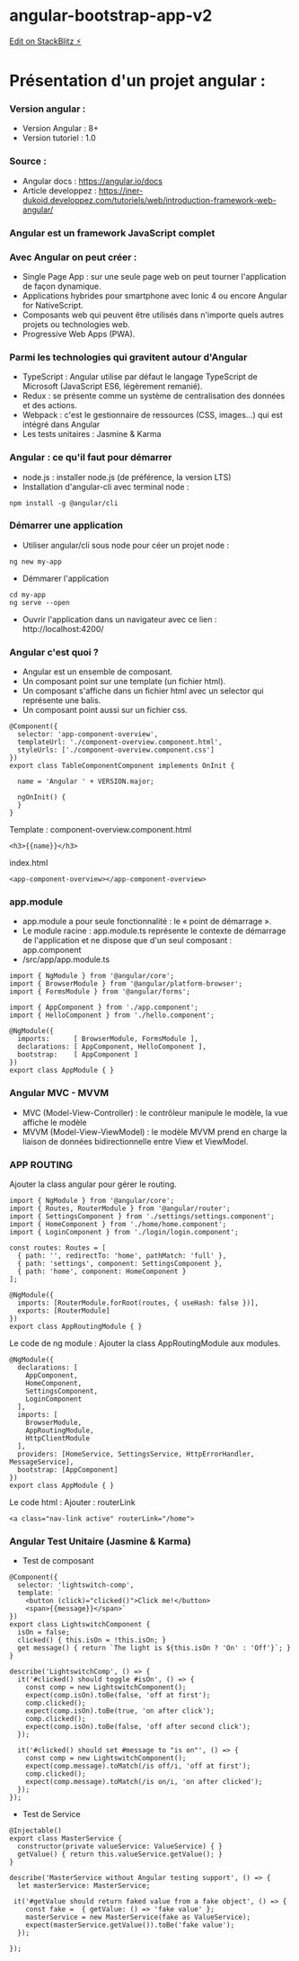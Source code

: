 # angular-bootstrap-app-v2

[Edit on StackBlitz ⚡️](https://stackblitz.com/edit/angular-bootstrap-app-v2)

# Présentation d'un projet angular :

### Version angular :

- Version Angular : 8+
- Version tutoriel : 1.0

### Source :

- Angular docs : https://angular.io/docs
- Article developpez : https://iner-dukoid.developpez.com/tutoriels/web/introduction-framework-web-angular/

### Angular est un framework JavaScript complet

### Avec Angular on peut créer :

- Single Page App : sur une seule page web on peut tourner l'application de façon dynamique.
- Applications hybrides pour smartphone avec Ionic 4 ou encore Angular for NativeScript.
- Composants web qui peuvent être utilisés dans n'importe quels autres projets ou technologies web.
- Progressive Web Apps (PWA).

### Parmi les technologies qui gravitent autour d'Angular

- TypeScript : Angular utilise par défaut le langage TypeScript de Microsoft (JavaScript ES6, légèrement remanié).
- Redux : se présente comme un système de centralisation des données et des actions.
- Webpack : c'est le gestionnaire de ressources (CSS, images…) qui est intégré dans Angular
- Les tests unitaires : Jasmine & Karma

###  Angular : ce qu'il faut pour démarrer
- node.js : installer node.js (de préférence, la version LTS)
- Installation d'angular-cli avec terminal node :
```
npm install -g @angular/cli
```

###  Démarrer une application
- Utiliser angular/cli sous node pour céer un projet node :
```
ng new my-app
```
- Démmarer l'application 
```
cd my-app
ng serve --open
```
- Ouvrir l'application dans un navigateur avec ce lien : http://localhost:4200/

###  Angular c'est quoi ?

- Angular est un ensemble de composant.
- Un composant point sur une template (un fichier html).
- Un composant s'affiche dans un fichier html avec un selector qui représente une balis.
- Un composant point aussi sur un fichier css.
```
@Component({
  selector: 'app-component-overview',
  templateUrl: './component-overview.component.html',
  styleUrls: ['./component-overview.component.css']
})
export class TableComponentComponent implements OnInit {
  
  name = 'Angular ' + VERSION.major;

  ngOnInit() {
  }
}
```
Template : component-overview.component.html
```
<h3>{{name}}</h3>
```
index.html
```
<app-component-overview></app-component-overview>
```

### app.module

- app.module a pour seule fonctionnalité : le « point de démarrage ».
- Le module racine : app.module.ts représente le contexte de démarrage de l'application et ne dispose que d'un seul composant : app.component
- /src/app/app.module.ts

```
import { NgModule } from '@angular/core';
import { BrowserModule } from '@angular/platform-browser';
import { FormsModule } from '@angular/forms';

import { AppComponent } from './app.component';
import { HelloComponent } from './hello.component';

@NgModule({
  imports:      [ BrowserModule, FormsModule ],
  declarations: [ AppComponent, HelloComponent ],
  bootstrap:    [ AppComponent ]
})
export class AppModule { }
```

###  Angular MVC - MVVM
- MVC (Model-View-Controller) : le contrôleur manipule le modèle, la vue affiche le modèle
- MVVM (Model-View-ViewModel) : le modèle MVVM prend en charge la liaison de données bidirectionnelle entre View et ViewModel.

### APP ROUTING
Ajouter la class angular pour gérer le routing.
```
import { NgModule } from '@angular/core';
import { Routes, RouterModule } from '@angular/router';
import { SettingsComponent } from './settings/settings.component';
import { HomeComponent } from './home/home.component';
import { LoginComponent } from './login/login.component';

const routes: Routes = [
  { path: '', redirectTo: 'home', pathMatch: 'full' },
  { path: 'settings', component: SettingsComponent },
  { path: 'home', component: HomeComponent }
];

@NgModule({
  imports: [RouterModule.forRoot(routes, { useHash: false })],
  exports: [RouterModule]
})
export class AppRoutingModule { }
```

Le code de ng module : Ajouter la class AppRoutingModule aux modules.
```
@NgModule({
  declarations: [
    AppComponent,
    HomeComponent,
    SettingsComponent,
    LoginComponent
  ],
  imports: [
    BrowserModule,
    AppRoutingModule,
    HttpClientModule
  ],
  providers: [HomeService, SettingsService, HttpErrorHandler, MessageService],
  bootstrap: [AppComponent]
})
export class AppModule { }
```

Le code html : Ajouter : routerLink
```
<a class="nav-link active" routerLink="/home">
```

###  Angular Test Unitaire (Jasmine & Karma)

- Test de composant 

```
@Component({
  selector: 'lightswitch-comp',
  template: `
    <button (click)="clicked()">Click me!</button>
    <span>{{message}}</span>`
})
export class LightswitchComponent {
  isOn = false;
  clicked() { this.isOn = !this.isOn; }
  get message() { return `The light is ${this.isOn ? 'On' : 'Off'}`; }
}
```

```
describe('LightswitchComp', () => {
  it('#clicked() should toggle #isOn', () => {
    const comp = new LightswitchComponent();
    expect(comp.isOn).toBe(false, 'off at first');
    comp.clicked();
    expect(comp.isOn).toBe(true, 'on after click');
    comp.clicked();
    expect(comp.isOn).toBe(false, 'off after second click');
  });

  it('#clicked() should set #message to "is on"', () => {
    const comp = new LightswitchComponent();
    expect(comp.message).toMatch(/is off/i, 'off at first');
    comp.clicked();
    expect(comp.message).toMatch(/is on/i, 'on after clicked');
  });
});
```

- Test de Service
```
@Injectable()
export class MasterService {
  constructor(private valueService: ValueService) { }
  getValue() { return this.valueService.getValue(); }
}
```

```
describe('MasterService without Angular testing support', () => {
  let masterService: MasterService;

 it('#getValue should return faked value from a fake object', () => {
    const fake =  { getValue: () => 'fake value' };
    masterService = new MasterService(fake as ValueService);
    expect(masterService.getValue()).toBe('fake value');
  });

});
```


